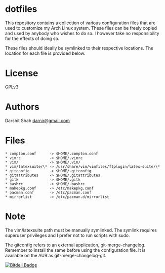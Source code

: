 dotfiles
========

This repository contains a collection of various configuration files that are
used to customize my Arch Linux system. These files can be freely copied
and used by anybody who wishes to do so. I however take no responsibility for
the effects of doing so.

These files should ideally be symlinked to their respective locations. The
location for each file is provided below.

License
=======
GPLv3

Authors
=======
Darshit Shah  <darnir@gmail.com>

Files
=====
    * compton.conf      -> $HOME/.compton.conf
    * vimrc             -> $HOME/.vimrc
    * vim/              -> $HOME/.vim/
    * vim/latexsuite/\* -> /usr/share/vim/vimfiles/ftplugin/latex-suite/\*
    * gitconfig         -> $HOME/.gitconfig
    * gitattributes     -> $HOME/.gitattributes
    * gitk              -> $HOME/.gitk
    * bashrc            -> $HOME/.bashrc
    * makepkg.conf      -> /etc/makepkg.conf
    * pacman.conf       -> /etc/pacman.conf
    * mirrorlist        -> /etc/pacman.d/mirrorlist

Note
====
The vim/latexsuite path  must be manually symlinked. The symlink requires
superuser privileges and I prefer not to run scripts with sudo.

The gitconfig refers to an external application, git-merge-changelog. Remember
to install the same before using the configuration file. It is available on the
AUR as git-merge-changelog-git.


[![Bitdeli Badge](https://d2weczhvl823v0.cloudfront.net/darnir/dotfiles/trend.png)](https://bitdeli.com/free "Bitdeli Badge")

